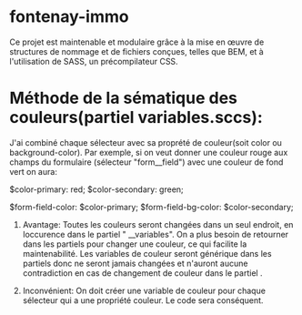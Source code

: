 # fontenay-immo
Ce projet est maintenable et modulaire grâce à la mise en œuvre de structures de nommage
et de fichiers conçues, telles que BEM, et à l'utilisation de SASS, un précompilateur CSS.


# Méthode de la sématique des couleurs(partiel variables.sccs): 

J'ai combiné chaque  sélecteur avec sa proprété de couleur(soit color ou background-color).
Par exemple, si on veut donner une couleur rouge aux champs du formulaire (sélecteur "form__field")
avec une couleur de fond vert on aura:

$color-primary: red;
$color-secondary: green;

$form-field-color: $color-primary;
$form-field-bg-color: $color-secondary;


  1) Avantage: 
     Toutes les couleurs seront changées dans un seul endroit, en loccurence dans le 
     partiel " __variables". On a plus besoin de retourner dans les partiels pour
     changer une couleur, ce qui facilite la maintenabilité. Les variables de couleur seront
     générique dans les  partiels donc ne seront  jamais changées et n'auront aucune 
     contradiction en cas de changement de couleur dans le partiel .

  2) Inconvénient: 
     On doit créer une variable de couleur pour chaque sélecteur qui a une propriété couleur.
     Le code sera conséquent.






